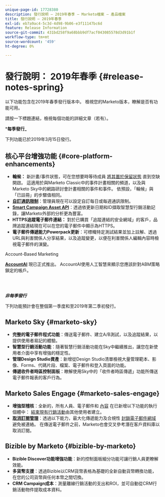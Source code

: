 ```yaml
---
unique-page-id: 17728380
description: 發行說明 — 2019年春季 — Marketo檔案 — 產品檔案
title: 發行說明 — 2019年春季
exl-id: eb7a9ac4-5c3d-4d98-9b06-e3f11147bc6d
feature: Release Information
source-git-commit: 431bd258f9a68bbb9df7acf043085578d3d91b1f
workflow-type: tm+mt
source-wordcount: '459'
ht-degree: 0%

---
```


# 發行說明： 2019年春季 {#release-notes-spring}

以下功能包含在2019年春季發行版本中。 檢視您的Marketo版本，瞭解是否有功能可用。

請按一下標題連結，檢視每個功能的詳細文章（若有）。

***每季發行_**

下列功能已於2019年3月15日發行。

## 核心平台增強功能 {#core-platform-enhancements}

* **輪候：** 新計畫/事件狀態，可在您想要時等待成員 [將其置於保留狀態](/help/marketo/product-docs/core-marketo-concepts/smart-campaigns/program-flow-actions/change-program-status.md) 直到空缺開啟。 這適用於與Marketo Classic中的事件計畫相關的頻道，以及與Marketo Sky中的網路研討會計畫相關的事件和事件。 依預設，「輪候」與「已註冊」的步驟值相同。
* **[自訂通訊限制](/help/marketo/product-docs/administration/email-setup/enable-communication-limits.md)**：管理員現在可以設定自訂每日或每週通訊限制。
* **[Smart Campaign Asset API](https://developers.marketo.com/rest-api/assets/smart-campaigns/)**：透過依更新日期和ID擷取智慧型行銷活動記錄，讓Marketo外部的分析更為豐富。
* **HTTPS追蹤電子郵件連結：** 對於已購買「追蹤連結的安全網域」的客戶，品牌追蹤連結現在可以在您的電子郵件中顯示為HTTPS。
* **電子郵件傳遞能力Powerpack更新**：可標幟特定測試結果並加上註解、透過URL與利害關係人分享結果，以及追蹤變更，以便在利害關係人編輯內容時檢視電子郵件的演變。

Account-Based Marketing

**[AccountAI](/help/marketo/product-docs/target-account-management/account-profiling/account-profiling-ranking-and-tuning.md)** 現已正式推出。 AccountAI使用人工智慧來顯示您應該針對ABM策略鎖定的帳戶。

<br> 

**_非每季發行_**

下列功能預計會在整個第一季度和至2019年第二季初發行。

## Marketo Sky {#marketo-sky}

* **完整的電子郵件程式功能**：傳送電子郵件、建立A/B測試，以及追蹤結果，以提供使用者易記的體驗。
* **智慧型行銷活動功能**：隨著智慧行銷活動功能在Sky中繼續推出，讓您在新使用者介面中享有增強的穩定性。
* **管理Design Studio資產**：新增從Design Studio清單檢視大量管理範本、影像、Forms、代碼片段、檔案、電子郵件和登入頁面的功能。
* **傳遞收件者時區控制面板**：瞭解使用Sky中的「收件者時區傳遞」功能所傳送電子郵件報表的客戶行為。

## Marketo Sales Engage {#marketo-sales-engage}

* **增強型稽核**：全新的，所有人員、電子郵件和 [內容](/help/marketo/product-docs/marketo-sales-connect/templates/view-template-list-as-another-user.md) 在已新增以下功能的執行個體中： [結束現有行銷活動](/help/marketo/product-docs/marketo-sales-connect/campaigns/view-campaigns-list-as-another-user.md)由其他使用者建立。
* **[取消訂閱管理](/help/marketo/product-docs/marketo-sales-connect/email/unsubscribes/marketo-unsubscribe-check.md)**：透過以下能力，最大化傳遞能力及合規性 [封鎖電子郵件網域](/help/marketo/product-docs/marketo-sales-connect/admin/blocked-domains.md) 避免被連絡。 在傳送電子郵件之前，Marketo也會交叉參考潛在客戶資料庫以取消訂閱。

## Bizible by Marketo {#bizible-by-marketo}

* **Bizible Discover功能增強功能**：新的控制面板細分功能可讓行銷人員更瞭解效能。
* **多貨幣支援**：透過Bizible以CRM貨幣表格為基礎的全新自動貨幣轉換功能，在您的公司貨幣與任何本幣之間切換。
* **CRM Campaign成本**：測量離線行銷活動的支出和ROI，並可自動從CRM行銷活動物件提取成本資料。
